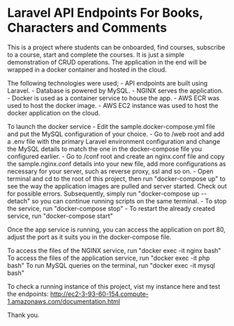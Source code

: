 # Laravel API Endpoints For Books, Characters and Comments

This is a project where students can be onboarded, find courses, subscribe to a course, start and complete the courses. It is just a simple demonstration of CRUD operations. The application in the end will be wrapped in a docker container and hosted in the cloud.

The following technologies were used; - API endpoints are built using Laravel. - Database is powered by MySQL. - NGINX serves the application. - Docker is used as a container service to house the app. - AWS ECR was used to host the docker image. - AWS EC2 instance was used to host the docker application on the cloud.

To launch the docker service - Edit the sample.docker-compose.yml file and put the MySQL configuration of your choice. - Go to /web root and add a .env file with the primary Laravel environment configuration and change the MySQL details to match the one in the docker-compose file you configured earlier. - Go to /conf root and create an nginx.conf file and copy the sample.nginx.conf details into your new file, add more configurations as necessary for your server, such as reverse proxy, ssl and so on. - Open terminal and cd to the root of this project, then run "docker-compose up" to see the way the application images are pulled and server started. Check out for possible errors. Subsequently, simply run "docker-compose up --detach" so you can continue running scripts on the same terminal. - To stop the service, run "docker-compose stop" - To restart the already created service, run "docker-compose start"

Once the app service is running, you can access the application on port 80, adjust the port as it suits you in the docker-compose file.

To access the files of the NGINX service, run "docker exec -it nginx bash"
To access the files of the application service, run "docker exec -it php bash"
To run MySQL queries on the terminal, run "docker exec -it mysql bash"

To check a running instance of this project, vist my instance here and test the endpoints:
http://ec2-3-93-60-154.compute-1.amazonaws.com/documentation.html

Thank you.
